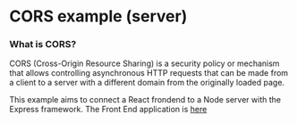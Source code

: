 # CORS example (server)
### What is CORS?
CORS (Cross-Origin Resource Sharing) is a security policy or mechanism that allows controlling asynchronous HTTP requests that can be made from a client to a server with a different domain from the originally loaded page.

This example aims to connect a React frondend to a Node server with the Express framework.
The Front End application is [here](https://github.com/Dricc-new/cors-example-client)
